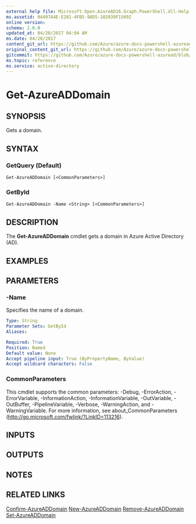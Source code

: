 ```yaml
---
external help file: Microsoft.Open.AzureAD16.Graph.PowerShell.dll-Help.xml
ms.assetid: 04497A4E-E281-4FB5-98D5-102039F15692
online version:
schema: 2.0.0
updated_at: 04/20/2017 04:04 AM
ms.date: 04/20/2017
content_git_url: https://github.com/Azure/azure-docs-powershell-azuread/blob/DuncanmaMSFT-patch-1/Azure%20AD%20Cmdlets/AzureAD/v2/Get-AzureADDomain.md
original_content_git_url: https://github.com/Azure/azure-docs-powershell-azuread/blob/DuncanmaMSFT-patch-1/Azure%20AD%20Cmdlets/AzureAD/v2/Get-AzureADDomain.md
gitcommit: https://github.com/Azure/azure-docs-powershell-azuread/blob/040cd8da6d7a72a69c1b4ba2f09d33e47e3b88c8
ms.topic: reference
ms.service: active-directory
---
```


# Get-AzureADDomain

## SYNOPSIS
Gets a domain.

## SYNTAX

### GetQuery (Default)
```
Get-AzureADDomain [<CommonParameters>]
```

### GetById
```
Get-AzureADDomain -Name <String> [<CommonParameters>]
```

## DESCRIPTION
The **Get-AzureADDomain** cmdlet gets a domain in Azure Active Directory (AD).

## EXAMPLES

## PARAMETERS

### -Name
Specifies the name of a domain.
```yaml
Type: String
Parameter Sets: GetById
Aliases: 

Required: True
Position: Named
Default value: None
Accept pipeline input: True (ByPropertyName, ByValue)
Accept wildcard characters: False
```

### CommonParameters
This cmdlet supports the common parameters: -Debug, -ErrorAction, -ErrorVariable, -InformationAction, -InformationVariable, -OutVariable, -OutBuffer, -PipelineVariable, -Verbose, -WarningAction, and -WarningVariable. For more information, see about_CommonParameters (http://go.microsoft.com/fwlink/?LinkID=113216).

## INPUTS

## OUTPUTS

## NOTES

## RELATED LINKS

[Confirm-AzureADDomain](./Confirm-AzureADDomain.md)
[New-AzureADDomain](./New-AzureADDomain.md)
[Remove-AzureADDomain](./Remove-AzureADDomain.md)
[Set-AzureADDomain](./Set-AzureADDomain.md)


